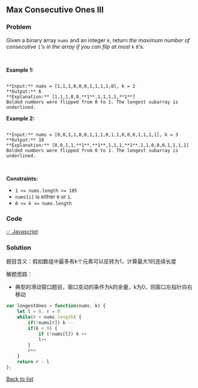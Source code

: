 Max Consecutive Ones III
---
### Problem
Given a binary array `nums` and an integer `k`, return *the maximum number of consecutive* `1`*'s in the array if you can flip at most* `k` `0`'s.


 


**Example 1:**



```

**Input:** nums = [1,1,1,0,0,0,1,1,1,1,0], k = 2
**Output:** 6
**Explanation:** [1,1,1,0,0,**1**,1,1,1,1,**1**]
Bolded numbers were flipped from 0 to 1. The longest subarray is underlined.
```

**Example 2:**



```

**Input:** nums = [0,0,1,1,0,0,1,1,1,0,1,1,0,0,0,1,1,1,1], k = 3
**Output:** 10
**Explanation:** [0,0,1,1,**1**,**1**,1,1,1,**1**,1,1,0,0,0,1,1,1,1]
Bolded numbers were flipped from 0 to 1. The longest subarray is underlined.

```

 


**Constraints:**


* `1 <= nums.length <= 105`
* `nums[i]` is either `0` or `1`.
* `0 <= k <= nums.length`

### Code
[✅ Javascript](./solution.js)
### Solution
题目含义：假如数组中最多有k个元素可以反转为1，计算最大1的连续长度

解题思路：
- 典型的滑动窗口题目，窗口变动的条件为k的余量，k为0，则窗口左指针向右移动

```javascript
var longestOnes = function(nums, k) {
    let l = 0, r = 0
    while(r < nums.length) {
        if(!nums[r]) k --
        if(k < 0) {
            if (!nums[l]) k ++
            l++
        }
        r++
    }
    return r - l
};
```

[Back to list](../README.md)